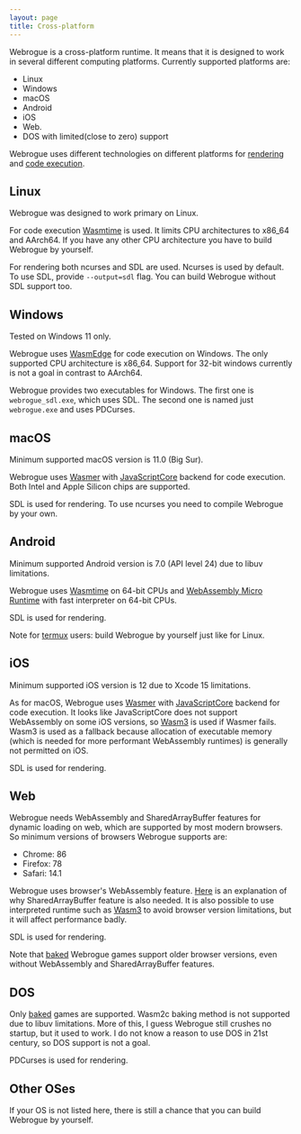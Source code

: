 ```yaml
---
layout: page
title: Cross-platform
---
```


Webrogue is a cross-platform runtime. It means that it is designed to work in several different computing platforms. Currently supported platforms are:
 - Linux
 - Windows
 - macOS
 - Android
 - iOS
 - Web.
 - DOS with limited(close to zero) support

Webrogue uses different technologies on different platforms for [rendering](../in_depth/rendering.html) and [code execution](../in_depth/runtimes.html).

## Linux
Webrogue was designed to work primary on Linux.

For code execution [Wasmtime](https://wasmtime.dev/) is used. It limits CPU architectures to x86_64 and AArch64. If you have any other CPU architecture you have to build Webrogue by yourself.

For rendering both ncurses and SDL are used. Ncurses is used by default. To use SDL, provide `--output=sdl` flag.
You can build Webrogue without SDL support too.

## Windows
Tested on Windows 11 only.

Webrogue uses [WasmEdge](https://wasmedge.org/) for code execution on Windows. The only supported CPU architecture is x86_64. Support for 32-bit windows currently is not a goal in contrast to AArch64.

Webrogue provides two executables for Windows. The first one is `webrogue_sdl.exe`, which uses SDL. The second one is named just `webrogue.exe` and uses PDCurses.

## macOS
Minimum supported macOS version is 11.0 (Big Sur).

Webrogue uses [Wasmer](https://wasmer.io/) with [JavaScriptCore](https://docs.webkit.org/Deep%20Dive/JSC/JavaScriptCore.html) backend for code execution. Both Intel and Apple Silicon chips are supported.

SDL is used for rendering. To use ncurses you need to compile Webrogue by your own.

## Android
Minimum supported Android version is 7.0 (API level 24) due to libuv limitations.

Webrogue uses [Wasmtime](https://wasmtime.dev/) on 64-bit CPUs and [WebAssembly Micro Runtime](https://bytecodealliance.github.io/wamr.dev/) with fast interpreter on 64-bit CPUs.

SDL is used for rendering.

Note for [termux](https://termux.dev/en/) users: build Webrogue by yourself just like for Linux.

## iOS
Minimum supported iOS version is 12 due to Xcode 15 limitations.

As for macOS, Webrogue uses [Wasmer](https://wasmer.io/) with [JavaScriptCore](https://docs.webkit.org/Deep%20Dive/JSC/JavaScriptCore.html) backend for code execution. It looks like JavaScriptCore does not support WebAssembly on some iOS versions, so [Wasm3](https://github.com/wasm3/wasm3) is used if Wasmer fails. Wasm3 is used as a fallback because allocation of executable memory (which is needed for more performant WebAssembly runtimes) is generally not permitted on iOS.

SDL is used for rendering.

## Web
Webrogue needs WebAssembly and SharedArrayBuffer features for dynamic loading on web, which are supported by most modern browsers. So minimum versions of browsers Webrogue supports are:
 - Chrome: 86
 - Firefox: 78
 - Safari: 14.1

Webrogue uses browser's WebAssembly feature. [Here](../in_depth/web_runtime.html) is an explanation of why SharedArrayBuffer feature is also needed.
It is also possible to use interpreted runtime such as [Wasm3](https://github.com/wasm3/wasm3) to avoid browser version limitations, but it will affect performance badly.

SDL is used for rendering.

Note that [baked](./bakeable.html) Webrogue games support older browser versions, even without WebAssembly and SharedArrayBuffer features.

## DOS
Only [baked](./bakeable.html) games are supported. Wasm2c baking method is not supported due to libuv limitations. More of this, I guess Webrogue still crushes no startup, but it used to work. I do not know a reason to use DOS in 21st century, so DOS support is not a goal.

PDCurses is used for rendering.

## Other OSes
If your OS is not listed here, there is still a chance that you can build Webrogue by yourself.
